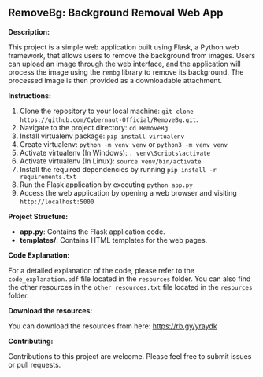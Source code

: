 ## RemoveBg: Background Removal Web App

**Description:**

This project is a simple web application built using Flask, a Python web framework, that allows users to remove the background from images. Users can upload an image through the web interface, and the application will process the image using the `rembg` library to remove its background. The processed image is then provided as a downloadable attachment.

**Instructions:**

1. Clone the repository to your local machine: `git clone https://github.com/Cybernaut-Official/RemoveBg.git`.
2. Navigate to the project directory: `cd RemoveBg`
3. Install virtualenv package: `pip install virtualenv`
4. Create virtualenv: `python -m venv venv` or `python3 -m venv venv`
5. Activate virtualenv (In Windows): `. venv\Scripts\activate`
6. Activate virtualenv (In Linux): `source venv/bin/activate`
7. Install the required dependencies by running `pip install -r requirements.txt`
8. Run the Flask application by executing `python app.py`
9. Access the web application by opening a web browser and visiting `http://localhost:5000`

**Project Structure:**

- **app.py**: Contains the Flask application code.
- **templates/**: Contains HTML templates for the web pages.

**Code Explanation:**

For a detailed explanation of the code, please refer to the `code_explanation.pdf` file located in the `resources` folder.
You can also find the other resources in the `other_resources.txt` file located in the `resources` folder.

**Download the resources:**

You can download the resources from here: https://rb.gy/yraydk


**Contributing:**

Contributions to this project are welcome. Please feel free to submit issues or pull requests.
